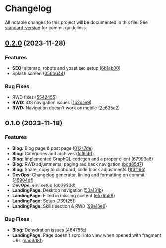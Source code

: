 # Changelog

All notable changes to this project will be documented in this file. See [standard-version](https://github.com/conventional-changelog/standard-version) for commit guidelines.

## [0.2.0](https://github.com/Zuravvski/zuravvski.com/compare/v0.1.0...v0.2.0) (2023-11-28)

### Features

- **SEO:** sitemap, robots and yoast seo setup ([6b1ab00](https://github.com/Zuravvski/zuravvski.com/commits/6b1ab0058b8b514b357d21f1e0c4ae8150da5e77))
- Splash screen ([056b644](https://github.com/Zuravvski/zuravvski.com/commits/056b644c811175e996db08441ed5365bc94fe19b))

### Bug Fixes

- RWD fixes ([5542455](https://github.com/Zuravvski/zuravvski.com/commits/554245569c0327969a5355b2b83d3438a86e4adc))
- **RWD:** iOS navigation issues ([1b2dbe9](https://github.com/Zuravvski/zuravvski.com/commits/1b2dbe98303eee0b1c4e197e70834371794c55af))
- **RWD:** Navigation doesn't work on mobile ([2e635e2](https://github.com/Zuravvski/zuravvski.com/commits/2e635e295a2e5bc1d8f7c6aca7a9d821d763cf55))

## 0.1.0 (2023-11-18)

### Features

- **Blog:** Blog page & post page ([01247de](https://github.com/Zuravvski/zuravvski.com/commits/01247de7f40e95d126d9dadcea53f3ae116d8777))
- **Blog:** Categories and archives ([fcf6cb1](https://github.com/Zuravvski/zuravvski.com/commits/fcf6cb187b3ba72581e2fff31826f15027c87ca1))
- **Blog:** Implemented GraphQL codegen and a proper client ([67993a6](https://github.com/Zuravvski/zuravvski.com/commits/67993a68bfadbf089e728724954f3502168ee65b))
- **Blog:** RWD adjustments, paging and back navigation ([bdd85d7](https://github.com/Zuravvski/zuravvski.com/commits/bdd85d7828fddd860ab140a4b2d810d1474eb442))
- **Blog:** Share, copy to clipboard, code block adjustments ([1f3f19b](https://github.com/Zuravvski/zuravvski.com/commits/1f3f19b6fe633f371395ec56b923de6079741ccc))
- **DevOps:** Changelog generator, linting and formatting on commit ([45904df](https://github.com/Zuravvski/zuravvski.com/commits/45904df8b92db17ac4ee79f78f781328bcdbaebc))
- **DevOps:** env setup ([db6832d](https://github.com/Zuravvski/zuravvski.com/commits/db6832dd80d03acbc9b6b067a9af02908e99069d))
- **LandingPage:** Desktop navigation ([53a131b](https://github.com/Zuravvski/zuravvski.com/commits/53a131b6eb99ccdcf3e5a1bbbe9d8d143d4a01d2))
- **LandingPage:** Filled in missing content ([e576b59](https://github.com/Zuravvski/zuravvski.com/commits/e576b59a9dfa33f0cd96df6e0de2a6cbd6147d5f))
- **LandingPage:** Setup ([739f25f](https://github.com/Zuravvski/zuravvski.com/commits/739f25f39df8cc2b893339b2f485c4a95eb5543c))
- **LandingPage:** Skills section & RWD ([99a16e6](https://github.com/Zuravvski/zuravvski.com/commits/99a16e65ffc8d539fdd07fc73c36b79cca5e12ea))

### Bug Fixes

- **Blog:** Dehydration issues ([464755e](https://github.com/Zuravvski/zuravvski.com/commits/464755e261dd999c9045011210764ae6080e7cd2))
- **LandingPage:** Page doesn't scroll into view when opened with fragment URL ([dad3d8f](https://github.com/Zuravvski/zuravvski.com/commits/dad3d8f038c5c27e92ce15479140d0b291ceff85))
